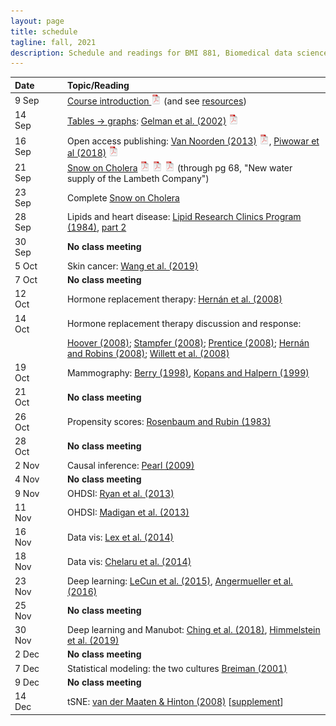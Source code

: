 ```yaml
---
layout: page
title: schedule
tagline: fall, 2021
description: Schedule and readings for BMI 881, Biomedical data science scholarly literature
---
```


| Date    | &nbsp;&nbsp;&nbsp;&nbsp;   | Topic/Reading  |
| :------ | -- | :----- |
| 9 Sep   |    | [Course introduction ![slides pdf](icons/pdf-icon.png)](slides/00_intro_slides.pdf) (and see [resources](resources.html)) |
| 14 Sep   |    | [Tables &rarr; graphs](slides/01a_gelman_slides.pdf): [Gelman et al. (2002)](https://doi.org/10.1198/000313002317572790) [![pdf logo](icons/pdf-icon.png)](http://courses.washington.edu/b572/public/Gelman2002.pdf) |
| 16 Sep  |    | Open access publishing: [Van Noorden (2013)](https://doi.org/10.1038/495426a) [![pdf logo](icons/pdf-icon.png)](https://www.nature.com/news/polopoly_fs/1.12676!/menu/main/topColumns/topLeftColumn/pdf/495426a.pdf), [Piwowar et al (2018)](https://doi.org/10.7717/peerj.4375) [![pdf logo](icons/pdf-icon.png)](https://peerj.com/articles/4375.pdf) |
| 21 Sep  |    | [Snow on Cholera](http://www.ph.ucla.edu/epi/snow/snowbook.html) [![pdf logo](icons/pdf-icon.png)](assets/snow_cholera.pdf) [![map 1](icons/pdf-icon.png)](https://www.ph.ucla.edu/epi/snow/snowmap1.pdf) [![map 2](icons/pdf-icon.png)](https://www.ph.ucla.edu/epi/snow/snowmap2.pdf) (through pg 68, "New water supply of the Lambeth Company") |
| 23 Sep  |    | Complete [Snow on Cholera](http://www.ph.ucla.edu/epi/snow/snowbook.html)
| 28 Sep  |    | Lipids and heart disease: [Lipid Research Clinics Program (1984)](https://doi.org/10.1001/jama.1984.03340270029025), [part 2](https://doi.org/10.1001/jama.1984.03340270043026) |
| 30 Sep  |    | **No class meeting** |
| 5 Oct  |    | Skin cancer: [Wang et al. (2019)](https://doi.org/10.1001/jamadermatol.2019.2335)
| 7 Oct   |    | **No class meeting** |
| 12 Oct   |    | Hormone replacement therapy: [Hern&aacute;n et al. (2008)](https://doi.org/10.1097/EDE.0b013e3181875e61) |
| 14 Oct   |    | Hormone replacement therapy discussion and response:
|         |    | [Hoover (2008)](https://doi.org/10.1097/EDE.0b013e318188e21d); [Stampfer (2008)](https://doi.org/10.1097/EDE.0b013e318188442e); [Prentice (2008)](https://doi.org/10.1097/EDE.0b013e318188e83b); [Hern&aacute;n and Robins (2008)](https://doi.org/10.1097/EDE.0b013e318188e85f); [Willett et al. (2008)](https://doi.org/10.1097/EDE.0b013e318188e84e) |
| 19 Oct |  | Mammography: [Berry (1998)](https://doi.org/10.1093/jnci/90.19.1431), [Kopans and Halpern (1999)](https://doi.org/10.1093/jnci/91.4.382) |
| 21 Oct    |  | **No class meeting** |
| 26 Oct    |  | Propensity scores: [Rosenbaum and Rubin (1983)](http://doi.org/10.1093/biomet/70.1.41) |
| 28 Oct    |  | **No class meeting** |
| 2 Nov    |  | Causal inference: [Pearl (2009)](http://doi.org/10.1214/09-SS057)  |
| 4 Nov    |  | **No class meeting** |
| 9 Nov     |  | OHDSI: [Ryan et al. (2013)](https://doi.org/10.1038/psp.2013.52) |
| 11 Nov     |  | OHDSI: [Madigan et al. (2013)](https://doi.org/10.1093/aje/kwt010) |
| 16 Nov    |  | Data vis: [Lex et al. (2014)](https://doi.org/10.1109/TVCG.2014.2346248)
| 18 Nov    |  | Data vis: [Chelaru et al. (2014)](https://doi.org/10.1038/nmeth.3038) |
| 23 Nov    |  | Deep learning: [LeCun et al. (2015)](https://doi.org/10.1038/nature14539), [Angermueller et al. (2016)](https://doi.org/10.15252/msb.20156651)
| 25 Nov    |  | **No class meeting** |
| 30 Nov    |  | Deep learning and Manubot: [Ching et al. (2018)](https://doi.org/10.1098/rsif.2017.0387), [Himmelstein et al. (2019)](https://doi.org/10.1371/journal.pcbi.1007128) |
| 2 Dec    |  | **No class meeting** |
| 7 Dec   |  | Statistical modeling: the two cultures [Breiman (2001)](https://doi.org/10.1214/ss/1009213726) |
| 9 Dec    |  | **No class meeting** |
| 14 Dec     |  | tSNE: [van der Maaten & Hinton (2008)](http://www.jmlr.org/papers/volume9/vandermaaten08a/vandermaaten08a.pdf) \[[supplement](https://lvdmaaten.github.io/publications/misc/Supplement_JMLR_2008.pdf)\] |

